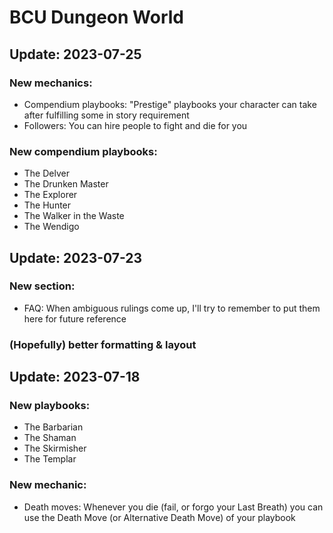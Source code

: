 # BCU Dungeon World

## Update: 2023-07-25
### New mechanics:
- Compendium playbooks: "Prestige" playbooks your character can take after fulfilling some in story requirement
- Followers: You can hire people to fight and die for you

### New compendium playbooks:
- The Delver
- The Drunken Master
- The Explorer
- The Hunter
- The Walker in the Waste
- The Wendigo

## Update: 2023-07-23
### New section:
- FAQ: When ambiguous rulings come up, I'll try to remember to put them here for future reference
### (Hopefully) better formatting & layout

## Update: 2023-07-18
### New playbooks:
- The Barbarian
- The Shaman
- The Skirmisher
- The Templar

### New mechanic:
- Death moves: Whenever you die (fail, or forgo your Last Breath) you can use the Death Move (or Alternative Death Move) of your playbook
